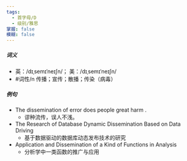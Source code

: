 ```yaml
---
tags:
  - 首字母/D
  - 级别/雅思
掌握: false
模糊: false
---
```

##### 词义
- 英：/dɪˌsemɪˈneɪʃn/； 美：/dɪˌsemɪˈneɪʃn/
- #词性/n  传播；宣传；散播；传染（病毒）
##### 例句
- The dissemination of error does people great harm .
	- 谬种流传，误人不浅。
- The Research of Database Dynamic Dissemination Based on Data Driving
	- 基于数据驱动的数据库动态发布技术的研究
- Application and Dissemination of a Kind of Functions in Analysis
	- 分析学中一类函数的推广与应用
